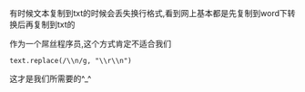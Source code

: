 有时候文本复制到txt的时候会丢失换行格式,看到网上基本都是先复制到word下转换后再复制到txt的

作为一个屌丝程序员,这个方式肯定不适合我们

    text.replace(/\\n/g, "\\r\\n")

这才是我们所需要的^_^